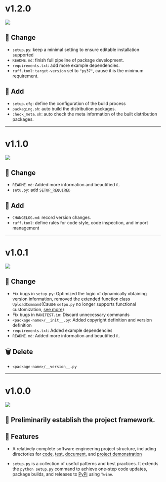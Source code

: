 # v1.2.0

![](https://img.shields.io/badge/Version-v1.2.0-green)

## 🔄 Change

- `setup.py`: keep a minimal setting to ensure editable installation supported
- `README.md`: finish full pipeline of package development.
- `requirements.txt`: add more example dependencies.
- `ruff.toml`: `target-version` set to `"py37"`, cause it is the minimum requirement.
  
## 🌟 Add 

- `setup.cfg`: define the configuration of the build process
- `packaging.sh`: auto build the distribution packages.
- `check_meta.sh`: auto check the meta information of the built distribution packages.

---

# v1.1.0

![](https://img.shields.io/badge/Version-v1.1.0-green)

## 🔄 Change

- `README.md`: Added more information and beautified it.
- `setu.py`: add [`SETUP_REQUIRED`](https://github.com/Ahzyuan/Python-package-template/commit/dc9d10b85c22a14fb8cbda869f1f4a7936192f48#diff-60f61ab7a8d1910d86d9fda2261620314edcae5894d5aaa236b821c7256badd7R65)

## 🌟 Add 

- `CHANGELOG.md`: record version changes.
- `ruff.toml`: define rules for code style, code inspection, and import management

---

# v1.0.1

![](https://img.shields.io/badge/Version-v1.0.1-green)

## 🔄 Change

- Fix bugs in `setup.py`: Optimized the logic of dynamically obtaining version information, removed the extended function class `UploadCommand`(Cause `setpu.py` no longer supports functional customization, [see more](https://packaging.python.org/en/latest/discussions/setup-py-deprecated/#what-about-custom-commands))
- Fix bugs in `MANIFEST.in`: Discard unnecessary commands
- `<package-name>/__init__.py`: Added copyright definition and version definition
- `requirements.txt`: Added example dependencies
- `README.md`: Added more information and beautified it.

## 🗑️ Delete

- `<package-name>/__version__.py`

---

# v1.0.0

![](https://img.shields.io/badge/Version-v1.0.0-green)

## 🎉 Preliminarily establish the project framework.

## 🎯 Features

- A relatively complete software engineering project structure, including directories for [code](https://github.com/Ahzyuan/Python-package-template/tree/v1.0.0/package-name), [test](https://github.com/Ahzyuan/Python-package-template/tree/v1.0.0/tests), [document](https://github.com/Ahzyuan/Python-package-template/tree/v1.0.0/docs), and [project demonstration](https://github.com/Ahzyuan/Python-package-template/tree/v1.0.0/examples)

- `setup.py` is a collection of useful patterns and best practices. It extends the `python setup.py` command to achieve one-step code updates, package builds, and releases to [PyPi](https://pypi.org/) using `Twine`.
